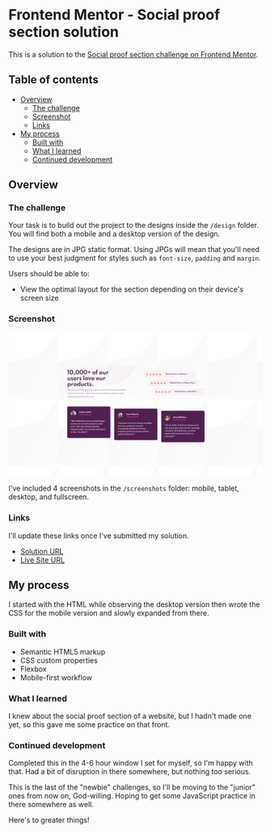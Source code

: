 # Frontend Mentor - Social proof section solution

This is a solution to the [Social proof section challenge on Frontend Mentor](https://www.frontendmentor.io/challenges/social-proof-section-6e0qTv_bA). 

## Table of contents

- [Overview](#overview)
  - [The challenge](#the-challenge)
  - [Screenshot](#screenshot)
  - [Links](#links)
- [My process](#my-process)
  - [Built with](#built-with)
  - [What I learned](#what-i-learned)
  - [Continued development](#continued-development)

## Overview

### The challenge

Your task is to build out the project to the designs inside the `/design` folder. You will find both a mobile and a desktop version of the design. 

The designs are in JPG static format. Using JPGs will mean that you'll need to use your best judgment for styles such as `font-size`, `padding` and `margin`. 

Users should be able to:

- View the optimal layout for the section depending on their device's screen size

### Screenshot

![](./screenshots/social-proof-section-fullscreen.png)

I've included 4 screenshots in the `/screenshots` folder: mobile, tablet, desktop, and fullscreen.

### Links

I'll update these links once I've submitted my solution. 

- [Solution URL](https://your-solution-url.com)
- [Live Site URL](https://your-live-site-url.com)

## My process

I started with the HTML while observing the desktop version then wrote the CSS for the mobile version and 
slowly expanded from there. 

### Built with

- Semantic HTML5 markup
- CSS custom properties
- Flexbox
- Mobile-first workflow

### What I learned

I knew about the social proof section of a website, but I hadn't made one yet, so this gave me some practice
on that front. 

### Continued development

Completed this in the 4-6 hour window I set for myself, so I'm happy with that. Had a bit of disruption in there somewhere, but nothing too serious. 

This is the last of the "newbie" challenges, so I'll be moving to the "junior" ones from now on, God-willing. 
Hoping to get some JavaScript practice in there somewhere as well.

Here's to greater things! 